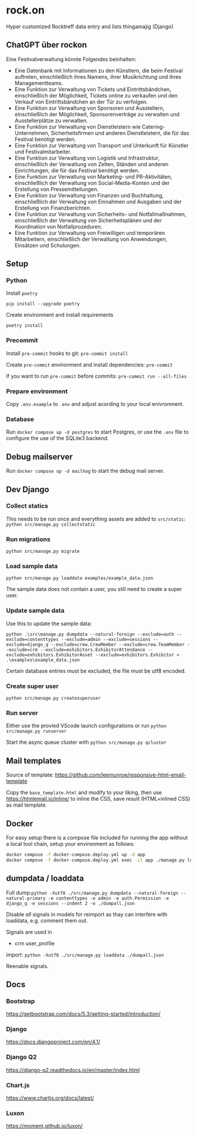 # rock.on

Hyper customized Rocktreff data entry and lists thingamajig (Django)

## ChatGPT über rockon

Eine Festivalverwaltung könnte Folgendes beinhalten:

- Eine Datenbank mit Informationen zu den Künstlern, die beim Festival auftreten, einschließlich ihres Namens, ihrer Musikrichtung und ihres Managementteams.
- Eine Funktion zur Verwaltung von Tickets und Eintrittsbändchen, einschließlich der Möglichkeit, Tickets online zu verkaufen und den Verkauf von Eintrittsbändchen an der Tür zu verfolgen.
- Eine Funktion zur Verwaltung von Sponsoren und Ausstellern, einschließlich der Möglichkeit, Sponsorenverträge zu verwalten und Ausstellerplätze zu verwalten.
- Eine Funktion zur Verwaltung von Dienstleistern wie Catering-Unternehmen, Sicherheitsfirmen und anderen Dienstleistern, die für das Festival benötigt werden.
- Eine Funktion zur Verwaltung von Transport und Unterkunft für Künstler und Festivalmitarbeiter.
- Eine Funktion zur Verwaltung von Logistik und Infrastruktur, einschließlich der Verwaltung von Zelten, Ständen und anderen Einrichtungen, die für das Festival benötigt werden.
- Eine Funktion zur Verwaltung von Marketing- und PR-Aktivitäten, einschließlich der Verwaltung von Social-Media-Konten und der Erstellung von Pressemitteilungen.
- Eine Funktion zur Verwaltung von Finanzen und Buchhaltung, einschließlich der Verwaltung von Einnahmen und Ausgaben und der Erstellung von Finanzberichten.
- Eine Funktion zur Verwaltung von Sicherheits- und Notfallmaßnahmen, einschließlich der Verwaltung von Sicherheitsplänen und der Koordination von Notfallprozeduren.
- Eine Funktion zur Verwaltung von Freiwilligen und temporären Mitarbeitern, einschließlich der Verwaltung von Anwendungen, Einsätzen und Schulungen.

## Setup

### Python

Install `poetry`

`pip install --upgrade poetry`

Create environment and install requirements

`poetry install`

### Precommit

Install `pre-commit` hooks to git: `pre-commit install`

Create `pre-commit` environment and install dependencies: `pre-commit`

If you want to run `pre-commit` before commits: `pre-commit run --all-files`

### Prepare environment

Copy `.env.example` to `.env` and adjust acording to your local enivronment.

### Database

Run `docker compose up -d postgres` to start Postgres, or use the `.env` file to configure the use of the SQLite3 backend.

## Debug mailserver

Run `docker compose up -d mailhog` to start the debug mail server.

## Dev Django

### Collect statics

This needs to be run once and everything assets are added to `src/static`: `python src/manage.py collectstatic`

### Run migrations

`python src/manage.py migrate`

### Load sample data

`python src/manage.py loaddata examples/example_data.json`

The sample data does not contain a user, you still need to create a super user.

### Update sample data

Use this to update the sample data:

`python .\src\manage.py dumpdata --natural-foreign --exclude=auth --exclude=contenttypes --exclude=admin --exclude=sessions --exclude=django_q --exclude=crew.CrewMember --exclude=crew.TeamMember --exclude=crm --exclude=exhibitors.ExhibitorAttendance --exclude=exhibitors.ExhibitorAsset --exclude=exhibitors.Exhibitor > .\examples\example_data.json`

Certain database entries must be excluded, the file must be utf8 encoded.

### Create super user

`python src/manage.py createsuperuser`

### Run server

Either use the provied VScode launch configurations or run `python src/manage.py runserver`

Start the async queue cluster with `python src/manage.py qcluster`

## Mail templates

Source of template: <https://github.com/leemunroe/responsive-html-email-template>

Copy the `base_template.html` and modify to your liking, then use <https://htmlemail.io/inline/> to inline the CSS, save result (HTML+inlined CSS) as mail template.

## Docker

For easy setup there is a compose file included for running the app without a local tool chain, setup your environment as follows:

```bash
docker compose -f docker-compose.deploy.yml up -d app
docker compose -f docker-compose.deploy.yml exec -it app ./manage.py loaddata examples/example_data.json
```

## dumpdata / loaddata

Full dump:`python -Xutf8 ./src/manage.py dumpdata --natural-foreign --natural-primary -e contenttypes -e admin -e auth.Permission -e django_q -e sessions --indent 2 -o ./dumpall.json`

Disable _all_ signals in models for reimport as thay can interfere with loaddata, e.g. comment them out.

Signals are used in

- crm user_profile

import: `python -Xutf8 ./src/manage.py loaddata ./dumpall.json`

Reenable signals.

## Docs

### Bootstrap

<https://getbootstrap.com/docs/5.3/getting-started/introduction/>

### Django

<https://docs.djangoproject.com/en/4.1/>

### Django Q2

<https://django-q2.readthedocs.io/en/master/index.html>

### Chart.js

<https://www.chartjs.org/docs/latest/>

### Luxon

<https://moment.github.io/luxon/>
